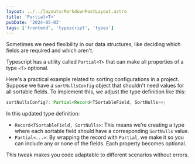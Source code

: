 ```yaml
---
layout: ../../layouts/MarkdownPostLayout.astro
title: 'Partial<T>'
pubDate: '2024-05-03'
tags: ['frontend', 'typescript', 'types']
---
```


Sometimes we need flexibility in our data structures, like deciding which fields are required and which aren't.

Typescript has a utility called `Partial<T>` that can make all properties of a type `<T>` optional.

Here's a practical example related to sorting configurations in a project. Suppose we have a `sortNullsConfig` object that shouldn't need values for all sortable fields. To implement this, we adjust the type definition like this:

```typescript
sortNullsConfig?: Partial<Record<TSortableField, SortNulls>>;
```

In this updated type definition:

- `Record<TSortableField, SortNulls>`: This means we’re creating a type where each sortable field should have a corresponding `SortNulls` value.
- `Partial<...>`: By wrapping the record with `Partial`, we make it so you can include any or none of the fields. Each property becomes optional.

This tweak makes you code adaptable to different scenarios without errors.
